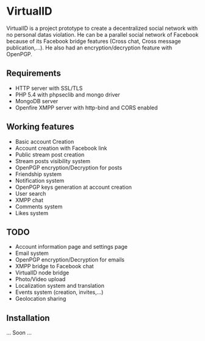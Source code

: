 # VirtualID

VirtualID is a project prototype to create a decentralized social network with no personal datas violation. He can be a parallel social network of Facebook because of its Facebook bridge features (Cross chat, Cross message publication,...). He also had an encryption/decryption feature with OpenPGP.

## Requirements
- HTTP server with SSL/TLS
- PHP 5.4 with phpseclib and mongo driver
- MongoDB server
- Openfire XMPP server with http-bind and CORS enabled

## Working features
- Basic account Creation
- Account creation with Facebook link
- Public stream post creation
- Stream posts visibility system
- OpenPGP encryption/Decryption for posts
- Friendship system
- Notification system
- OpenPGP keys generation at account creation
- User search
- XMPP chat
- Comments system
- Likes system

## TODO
- Account information page and settings page
- Email system
- OpenPGP encryption/Decryption for emails
- XMPP bridge to Facebook chat
- VirtualID node bridge
- Photo/Video upload
- Localization system and translation
- Events system (creation, invites,...)
- Geolocation sharing

## Installation
... Soon ...
